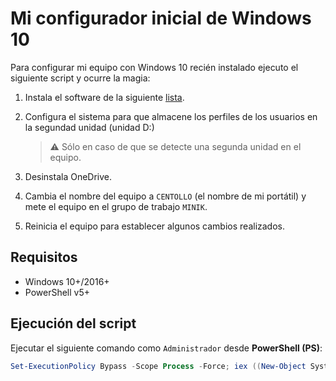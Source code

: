 ﻿# Mi configurador inicial de Windows 10

Para configurar mi equipo con Windows 10 recién instalado ejecuto el siguiente script y ocurre la magia:

1. Instala el software de la siguiente [lista](packages.txt).

2. Configura el sistema para que almacene los perfiles de los usuarios en la segundad unidad (unidad D:)

   > :warning: Sólo en caso de que se detecte una segunda unidad en el equipo.

3. Desinstala OneDrive.

4. Cambia el nombre del equipo a `CENTOLLO` (el nombre de mi portátil) y mete el equipo en el grupo de trabajo `MINIK`.

5. Reinicia el equipo para establecer algunos cambios realizados.

## Requisitos

* Windows 10+/2016+
* PowerShell v5+

## Ejecución del script

Ejecutar el siguiente comando como `Administrador` desde **PowerShell (PS)**:

```powershell
Set-ExecutionPolicy Bypass -Scope Process -Force; iex ((New-Object System.Net.WebClient).DownloadString('https://raw.githubusercontent.com/fvarrui/ConfigMyWin10/master/config-windows.ps1'))
```
